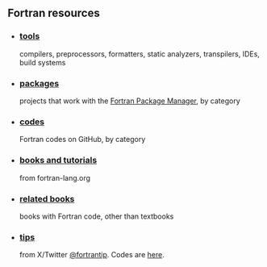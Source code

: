 ## Fortran resources

- ### [tools](https://beliavsky.github.io/Fortran-Tools/)
   compilers, preprocessors, formatters, static analyzers, transpilers, IDEs, build systems<br>
- ### [packages](https://beliavsky.github.io/Fortran-packages-list/)
   projects that work with the [Fortran Package Manager](https://fpm.fortran-lang.org/), by category
- ### [codes](https://beliavsky.github.io/Fortran-code-on-GitHub/)
   Fortran codes on GitHub, by category
- ### [books and tutorials](https://fortran-lang.org/learn/)
   from fortran-lang.org 
- ### [related books](https://beliavsky.github.io/Fortran-related-books/)
   books with Fortran code, other than textbooks
- ### [tips](https://zmoon.github.io/FortranTipBrowser/)
   from X/Twitter [@fortrantip](https://x.com/FortranTip). Codes are [here](https://github.com/Beliavsky/FortranTip).
